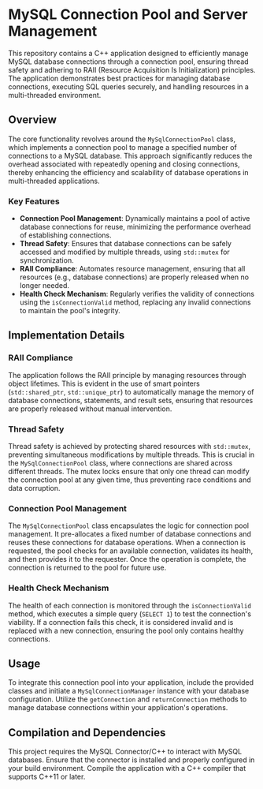 # MySQL Connection Pool and Server Management

This repository contains a C++ application designed to efficiently manage MySQL database connections through a connection pool, ensuring thread safety and adhering to RAII (Resource Acquisition Is Initialization) principles. The application demonstrates best practices for managing database connections, executing SQL queries securely, and handling resources in a multi-threaded environment.

## Overview

The core functionality revolves around the `MySqlConnectionPool` class, which implements a connection pool to manage a specified number of connections to a MySQL database. This approach significantly reduces the overhead associated with repeatedly opening and closing connections, thereby enhancing the efficiency and scalability of database operations in multi-threaded applications.

### Key Features

- **Connection Pool Management**: Dynamically maintains a pool of active database connections for reuse, minimizing the performance overhead of establishing connections.
- **Thread Safety**: Ensures that database connections can be safely accessed and modified by multiple threads, using `std::mutex` for synchronization.
- **RAII Compliance**: Automates resource management, ensuring that all resources (e.g., database connections) are properly released when no longer needed.
- **Health Check Mechanism**: Regularly verifies the validity of connections using the `isConnectionValid` method, replacing any invalid connections to maintain the pool's integrity.

## Implementation Details

### RAII Compliance

The application follows the RAII principle by managing resources through object lifetimes. This is evident in the use of smart pointers (`std::shared_ptr`, `std::unique_ptr`) to automatically manage the memory of database connections, statements, and result sets, ensuring that resources are properly released without manual intervention.

### Thread Safety

Thread safety is achieved by protecting shared resources with `std::mutex`, preventing simultaneous modifications by multiple threads. This is crucial in the `MySqlConnectionPool` class, where connections are shared across different threads. The mutex locks ensure that only one thread can modify the connection pool at any given time, thus preventing race conditions and data corruption.

### Connection Pool Management

The `MySqlConnectionPool` class encapsulates the logic for connection pool management. It pre-allocates a fixed number of database connections and reuses these connections for database operations. When a connection is requested, the pool checks for an available connection, validates its health, and then provides it to the requester. Once the operation is complete, the connection is returned to the pool for future use.

### Health Check Mechanism

The health of each connection is monitored through the `isConnectionValid` method, which executes a simple query (`SELECT 1`) to test the connection's viability. If a connection fails this check, it is considered invalid and is replaced with a new connection, ensuring the pool only contains healthy connections.

## Usage

To integrate this connection pool into your application, include the provided classes and initiate a `MySqlConnectionManager` instance with your database configuration. Utilize the `getConnection` and `returnConnection` methods to manage database connections within your application's operations.

## Compilation and Dependencies

This project requires the MySQL Connector/C++ to interact with MySQL databases. Ensure that the connector is installed and properly configured in your build environment. Compile the application with a C++ compiler that supports C++11 or later.
